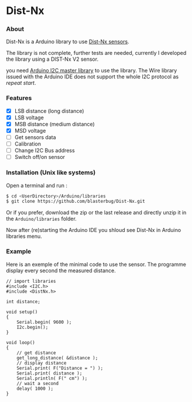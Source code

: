 # Dist-Nx

### About

Dist-Nx is a Arduino library to use [Dist-Nx sensors].

The library is not complete, further tests are needed, currently 
I developed the library using a DIST-Nx V2 sensor.

you need  [Arduino I2C master library] to use the library. The Wire 
library issued with the Arduino IDE does not support the whole 
I2C protocol as _repeat start_.

### Features

- [x] LSB distance (long distance)
- [x] LSB voltage
- [x] MSB distance (medium distance)
- [x] MSD voltage
- [ ] Get sensors data
- [ ] Calibration
- [ ] Change I2C Bus address
- [ ] Switch off/on sensor

### Installation (Unix like systems)

Open a terminal and run :
```bash
$ cd <UserDirectory>/Arduino/libraries
$ git clone https://github.com/blasterbug/Dist-Nx.git
```

Or if you prefer, download the zip or the last release and directly unzip it in the `Arduino/libraries` folder.

Now after (re)starting the Arduino IDE you shloud see Dist-Nx in Arduino 
libraries menu.

### Example

Here is an exemple of the minimal code to use the sensor. The programme display
every second the measured distance.

```arduino
// import libraries
#include <I2C.h>
#include <DistNx.h>

int distance;

void setup()
{
    Serial.begin( 9600 );
    I2c.begin();
}

void loop()
{
    // get distance
    get_long_distance( &distance );
    // display distance
    Serial.print( F("Distance = ") );
    Serial.print( distance );
    Serial.println( F(" cm") );
    // wait a second
    delay( 1000 );
}
```
 

[Dist-Nx sensors]: http://www.mindsensors.com/index.php?module=pagemaster&PAGE_user_op=view_page&PAGE_id=73
[Arduino I2C master library]: http://dsscircuits.com/articles/arduino-i2c-master-library
 

